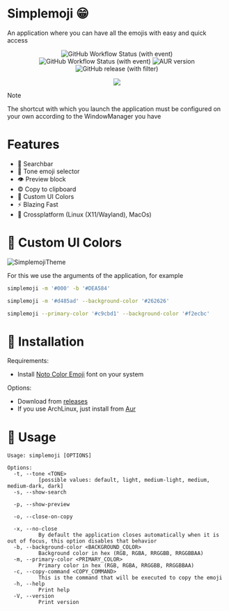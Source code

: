 # Simplemoji 😁
An application where you can have all the emojis with easy and quick access

<p align="center">
  <img alt="GitHub Workflow Status (with event)" src="https://img.shields.io/github/actions/workflow/status/SergioRibera/simplemoji/ci.yml?label=ci">
  <img alt="GitHub Workflow Status (with event)" src="https://img.shields.io/github/actions/workflow/status/SergioRibera/simplemoji/release.yml">
  <img alt="AUR version" src="https://img.shields.io/aur/version/simplemoji?link=https%3A%2F%2Faur.archlinux.org%2Fpackages%2Fsimplemoji">
  <img alt="GitHub release (with filter)" src="https://img.shields.io/github/v/release/SergioRibera/simplemoji?link=https%3A%2F%2Fgithub.com%2FSergioRibera%2FSimplemoji%2Freleases">
</p>

<p align="center">
  <img src="https://github.com/SergioRibera/Simplemoji/assets/56278796/06d1bc25-d19e-423e-a986-11b80d0e8351" />
</p>

> [!NOTE]
> The shortcut with which you launch the application must be configured on your own according to the WindowManager you have

# Features
- 🔎 Searchbar
- 👋 Tone emoji selector
- 👁️ Preview block
- ©️ Copy to clipboard
- 🎨 Custom UI Colors
- ⚡ Blazing Fast
- 🐧 Crossplatform (Linux (X11/Wayland), MacOs)

# 🎨 Custom UI Colors
![SimplemojiTheme](https://github.com/SergioRibera/Simplemoji/assets/56278796/fc7a9b2f-c395-4f66-b5fc-e2153c5372f0)

For this we use the arguments of the application, for example
```sh
simplemoji -m '#000' -b '#DEA584'
```

```sh
simplemoji -m '#d485ad' --background-color '#262626'
```

```sh
simplemoji --primary-color '#c9cbd1' --background-color '#f2ecbc'
```


# 💽 Installation
Requirements:
 - Install [Noto Color Emoji](https://fonts.google.com/noto/specimen/Noto+Color+Emoji) font on your system

Options:
- Download from [releases](https://github.com/SergioRibera/Simplemoji/releases)
- If you use ArchLinux, just install from [Aur](https://aur.archlinux.org/packages/simplemoji)

# 🙇 Usage
```
Usage: simplemoji [OPTIONS]

Options:
  -t, --tone <TONE>
          [possible values: default, light, medium-light, medium, medium-dark, dark]
  -s, --show-search

  -p, --show-preview

  -o, --close-on-copy

  -x, --no-close
          By default the application closes automatically when it is out of focus, this option disables that behavior
  -b, --background-color <BACKGROUND_COLOR>
          Background color in hex (RGB, RGBA, RRGGBB, RRGGBBAA)
  -m, --primary-color <PRIMARY_COLOR>
          Primary color in hex (RGB, RGBA, RRGGBB, RRGGBBAA)
  -c, --copy-command <COPY_COMMAND>
          This is the command that will be executed to copy the emoji
  -h, --help
          Print help
  -V, --version
          Print version
```
